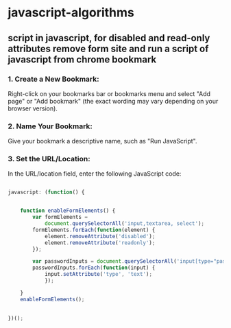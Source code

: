 # javascript-algorithms

##  script in javascript, for disabled and read-only attributes remove form site and run a script of javascript from chrome bookmark
  ### 1. Create a New Bookmark:
  Right-click on your bookmarks bar or bookmarks menu and select "Add page" or "Add bookmark" (the exact wording may vary depending on your browser version).
  
  ### 2. Name Your Bookmark:
  Give your bookmark a descriptive name, such as "Run JavaScript".
  
  ### 3. Set the URL/Location:
  In the URL/location field, enter the following JavaScript code:

```js

javascript: (function() {


	function enableFormElements() {
		var formElements =
			document.querySelectorAll('input,textarea, select');
		formElements.forEach(function(element) {
			element.removeAttribute('disabled');
			element.removeAttribute('readonly');
		});

		var passwordInputs = document.querySelectorAll('input[type="password"]');
		passwordInputs.forEach(function(input) {
			input.setAttribute('type', 'text');
		    });

	}
	enableFormElements();
	
	
})();

```
